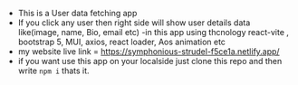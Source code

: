 - This is a User data fetching app 
- If you click any user then right side will show user details data like(image, name, Bio, email etc)
-in this app using thcnology react-vite , bootstrap 5, MUI, axios, react loader, Aos animation etc
- my website live link = https://symphonious-strudel-f5ce1a.netlify.app/
- if you want use this app on your localside just clone this repo and then write `npm i` thats it.